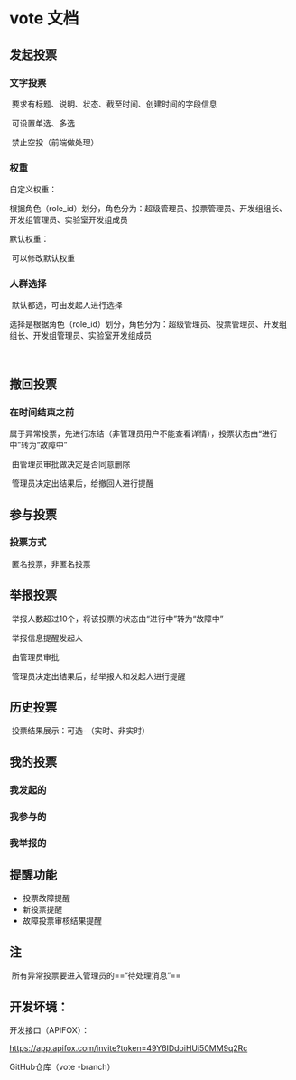 # vote 文档

## 发起投票

### 文字投票

​		要求有标题、说明、状态、截至时间、创建时间的字段信息

​		可设置单选、多选

​		禁止空投（前端做处理）

### 权重

自定义权重：

​		根据角色（role_id）划分，角色分为：超级管理员、投票管理员、开发组组长、开发组管理员、实验室开发组成员

默认权重：

​		可以修改默认权重

### 人群选择

​		默认都选，可由发起人进行选择

​		选择是根据角色（role_id）划分，角色分为：超级管理员、投票管理员、开发组组长、开发组管理员、实验室开发组成员

​		

## 撤回投票

### 在时间结束之前

​		属于异常投票，先进行冻结（非管理员用户不能查看详情），投票状态由“进行中”转为“故障中”

​		由管理员审批做决定是否同意删除

​		管理员决定出结果后，给撤回人进行提醒



## 参与投票

### 投票方式

​		匿名投票，非匿名投票



## 举报投票

​		举报人数超过10个，将该投票的状态由“进行中”转为“故障中”

​		举报信息提醒发起人

​		由管理员审批

​		管理员决定出结果后，给举报人和发起人进行提醒



## 历史投票

​		投票结果展示：可选-（实时、非实时）



## 我的投票

### 我发起的

### 我参与的

### 我举报的



## 提醒功能

- 投票故障提醒
- 新投票提醒
- 故障投票审核结果提醒



## 注

​		所有异常投票要进入管理员的==“待处理消息”==



## 开发坏境：

开发接口（APIFOX）：

https://app.apifox.com/invite?token=49Y6IDdoiHUi50MM9q2Rc

GitHub仓库（vote -branch）

